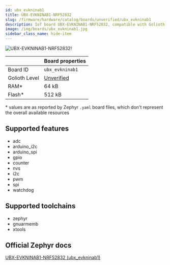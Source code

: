 ```yaml
---
id: ubx_evkninab1
title: UBX-EVKNINAB1-NRF52832
slug: /firmware/hardware/catalog/boards/unverified/ubx_evkninab1
description: IoT board UBX-EVKNINAB1-NRF52832, compatible with Golioth at unverified level.
image: /img/boards/ubx_evkninab1.jpg
sidebar_class_name: hide-item
---
```


[//]: # (This is an auto-generated file, do not edit! Changes to it will be lost upon re-generation)

![UBX-EVKNINAB1-NRF52832!](/img/boards/ubx_evkninab1.jpg "UBX-EVKNINAB1-NRF52832")

|                | Board properties     |
| -------------  | -------------------- |
| Board ID       | `ubx_evkninab1` |
| Golioth Level  | [Unverified](/firmware/hardware#unverified-boards) |
| RAM*           | 64 kB |
| Flash*         | 512 kB |

\* values are as reported by Zephyr `.yaml` board files, which don't represent the overall available resources



## Supported features

* adc
* arduino_i2c
* arduino_spi
* gpio
* counter
* nvs
* i2c
* pwm
* spi
* watchdog

## Supported toolchains

* zephyr
* gnuarmemb
* xtools

## Official Zephyr docs

[UBX-EVKNINAB1-NRF52832 (ubx_evkninab1)](https://docs.zephyrproject.org/latest/boards/u-blox/ubx_evkninab1/doc/index.html)
